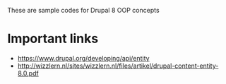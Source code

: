 These are sample codes for Drupal 8 OOP concepts
# Important links
- https://www.drupal.org/developing/api/entity
- http://wizzlern.nl/sites/wizzlern.nl/files/artikel/drupal-content-entity-8.0.pdf
